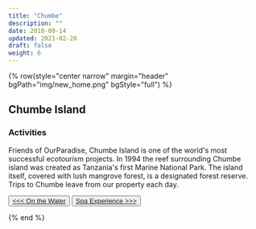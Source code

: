 ```yaml
---
title: "Chumbe"
description: ""
date: 2018-09-14
updated: 2021-02-20
draft: false
weight: 6
---
```


{% row(style="center narrow" margin="header" bgPath="img/new_home.png" bgStyle="full") %} 

## Chumbe Island
 
### Activities

Friends of OurParadise, Chumbe Island is one of the world's most successful ecotourism projects. In 1994 the reef surrounding Chumbe island was created as Tanzania's first Marine National Park. The island itself, covered with lush mangrove forest, is a designated forest reserve. Trips to Chumbe leave from our property each day.

<button>[<<< On the Water](/activities/boats)</button>
<button>[Spa Experience >>>](/activities/spa)</button>

{% end %}